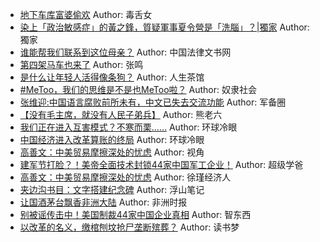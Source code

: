 - [地下车库富婆偷欢](http://wechatscope.jmsc.hku.hk:8000/html?fn=gh_98589e99a248_2018-08-01_2676100555_Lmp1rvl4w7.y.tar.gz)
Author: 毒舌女
- [染上「政治敏感症」的黃之鋒，質疑軍事夏令營是「洗腦」？|獨家](http://wechatscope.jmsc.hku.hk:8000/html?fn=gh_ca61f31ea9cc_2018-08-01_2655099559_3cjQwYARFm.y.tar.gz)
Author: 獨家
- [谁能帮我们联系到这位母亲？](http://wechatscope.jmsc.hku.hk:8000/html?fn=gh_7fae7a18390f_2018-08-01_2651397135_FYVEi6CNPK.y.tar.gz)
Author: 中国法律文书网
- [第四架马车也来了](http://wechatscope.jmsc.hku.hk:8000/html?fn=gh_9564a4da8f59_2018-08-01_2651360720_9SzNKFHvZC.y.tar.gz)
Author: 张鸣
- [是什么让年轻人活得像条狗？](http://wechatscope.jmsc.hku.hk:8000/html?fn=gh_f5afdd146c83_2018-08-01_2649542246_YVeLAh0HMF.y.tar.gz)
Author: 人生茶馆
- [#MeToo，我们的思维是不是也MeToo啦？](http://wechatscope.jmsc.hku.hk:8000/html?fn=gh_6dcfc0176630_2018-08-01_2651247104_6iGjl4m1Wn.y.tar.gz)
Author: 奴隶社会
- [张维迎:中国语言腐败前所未有，中文已失去交流功能](http://wechatscope.jmsc.hku.hk:8000/html?fn=gh_2b2e9f03559d_2018-08-01_2654291761_Fx3OviNn0b.y.tar.gz)
Author: 军备圈
- [【没有毛主席，就没有人民子弟兵】](http://wechatscope.jmsc.hku.hk:8000/html?fn=gh_a2cb8e003f7b_2018-08-01_2247486110_E2bWl8ixVI.y.tar.gz)
Author: 熊老六
- [我们正在进入互害模式？不寒而栗……](http://wechatscope.jmsc.hku.hk:8000/html?fn=gh_1aecabdf0add_2018-08-01_2247485907_ieugTh8HC6.y.tar.gz)
Author: 环球冷眼
- [中国经济进入改革算账的终局](http://wechatscope.jmsc.hku.hk:8000/html?fn=gh_1aecabdf0add_2018-08-01_2247485907_iaHlnLdC3g.y.tar.gz)
Author: 环球冷眼
- [高善文：中美贸易摩擦深处的忧虑](http://wechatscope.jmsc.hku.hk:8000/html?fn=gh_0de101b8d247_2018-08-01_2649703641_fosXiaClu0.y.tar.gz)
Author: 视角
- [建军节打脸？！美帝全面技术封锁44家中国军工企业！](http://wechatscope.jmsc.hku.hk:8000/html?fn=gh_5b2733a9764d_2018-08-01_2247493308_vBVO408L2u.y.tar.gz)
Author: 超级学爸
- [高善文：中美贸易摩擦深处的忧虑](http://wechatscope.jmsc.hku.hk:8000/html?fn=gh_1137e6936d9f_2018-08-01_2660450870_0cw9C28KXo.y.tar.gz)
Author: 徐瑾经济人
- [夹边沟书目：文字搭建纪念碑](http://wechatscope.jmsc.hku.hk:8000/html?fn=gh_a71dac137bd3_2018-08-01_2247484002_sHJ8yGo4z7.y.tar.gz)
Author: 浮山笔记
- [让国酒茅台飘香非洲大陆](http://wechatscope.jmsc.hku.hk:8000/html?fn=gh_7e880c5817d5_2018-08-01_2650497460_ZVTeLnrjw7.y.tar.gz)
Author: 非洲时报
- [别被谣传击中！美国制裁44家中国企业真相](http://wechatscope.jmsc.hku.hk:8000/html?fn=gh_06a331376c81_2018-08-01_2652714066_3nOgHlvkoM.y.tar.gz)
Author: 智东西
- [以改革的名义，缴棺刨坟抢尸垄断殡葬？](http://wechatscope.jmsc.hku.hk:8000/html?fn=gh_d61284929079_2018-08-01_2247488049_vUYB0Llm1s.y.tar.gz)
Author: 读书梦
